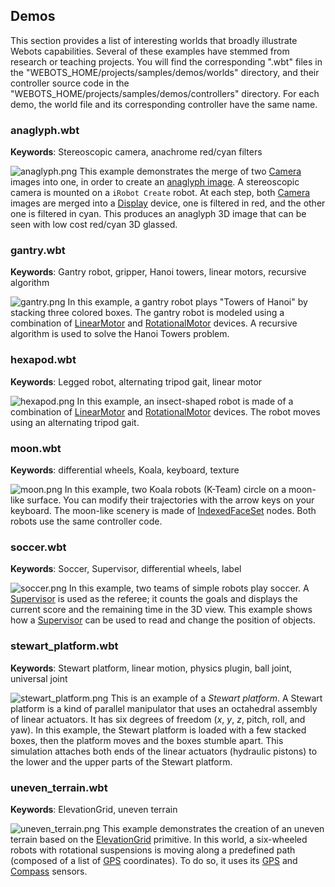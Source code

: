 ## Demos

This section provides a list of interesting worlds that broadly illustrate Webots capabilities.
Several of these examples have stemmed from research or teaching projects.
You will find the corresponding ".wbt" files in the "WEBOTS\_HOME/projects/samples/demos/worlds" directory, and their controller source code in the "WEBOTS\_HOME/projects/samples/demos/controllers" directory.
For each demo, the world file and its corresponding controller have the same name.

### anaglyph.wbt

**Keywords**: Stereoscopic camera, anachrome red/cyan filters

![anaglyph.png](images/samples/anaglyph.png) This example demonstrates the merge of two [Camera](../reference/camera.md) images into one, in order to create an [anaglyph image](https://en.wikipedia.org/wiki/Anaglyph_3D).
A stereoscopic camera is mounted on a `iRobot Create` robot.
At each step, both [Camera](../reference/camera.md) images are merged into a [Display](../reference/display.md) device, one is filtered in red, and the other one is filtered in cyan.
This produces an anaglyph 3D image that can be seen with low cost red/cyan 3D glassed.

### gantry.wbt

**Keywords**: Gantry robot, gripper, Hanoi towers, linear motors, recursive algorithm

![gantry.png](images/samples/gantry.png) In this example, a gantry robot plays "Towers of Hanoi" by stacking three colored boxes.
The gantry robot is modeled using a combination of [LinearMotor](../reference/linearmotor.md) and [RotationalMotor](../reference/rotationalmotor.md) devices.
A recursive algorithm is used to solve the Hanoi Towers problem.

### hexapod.wbt

**Keywords**: Legged robot, alternating tripod gait, linear motor

![hexapod.png](images/samples/hexapod.png) In this example, an insect-shaped robot is made of a combination of [LinearMotor](../reference/linearmotor.md) and [RotationalMotor](../reference/rotationalmotor.md) devices.
The robot moves using an alternating tripod gait.

### moon.wbt

**Keywords**: differential wheels, Koala, keyboard, texture

![moon.png](images/samples/moon.png) In this example, two Koala robots (K-Team) circle on a moon-like surface.
You can modify their trajectories with the arrow keys on your keyboard.
The moon-like scenery is made of [IndexedFaceSet](../reference/indexedfaceset.md) nodes.
Both robots use the same controller code.

### soccer.wbt

**Keywords**: Soccer, Supervisor, differential wheels, label

![soccer.png](images/samples/soccer.png) In this example, two teams of simple robots play soccer.
A [Supervisor](../reference/supervisor.md) is used as the referee; it counts the goals and displays the current score and the remaining time in the 3D view.
This example shows how a [Supervisor](../reference/supervisor.md) can be used to read and change the position of objects.

### stewart\_platform.wbt

**Keywords**: Stewart platform, linear motion, physics plugin, ball joint, universal joint

![stewart_platform.png](images/samples/stewart_platform.png) This is an example of a *Stewart platform*.
A Stewart platform is a kind of parallel manipulator that uses an octahedral assembly of linear actuators.
It has six degrees of freedom (*x*, *y*, *z*, pitch, roll, and yaw).
In this example, the Stewart platform is loaded with a few stacked boxes, then the platform moves and the boxes stumble apart.
This simulation attaches both ends of the linear actuators (hydraulic pistons) to the lower and the upper parts of the Stewart platform.

### uneven\_terrain.wbt

**Keywords**: ElevationGrid, uneven terrain

![uneven_terrain.png](images/samples/uneven_terrain.png) This example demonstrates the creation of an uneven terrain based on the [ElevationGrid](../reference/elevationgrid.md) primitive.
In this world, a six-wheeled robots with rotational suspensions is moving along a predefined path (composed of a list of [GPS](../reference/gps.md) coordinates).
To do so, it uses its [GPS](../reference/gps.md) and [Compass](../reference/compass.md) sensors.
